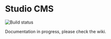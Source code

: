 # Studio CMS

![Build status](https://api.travis-ci.com/capile/tecnodesign.svg?branch=master)

Documentation in progress, please check the wiki.

